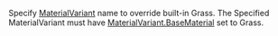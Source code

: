 Specify [MaterialVariant](https://create.roblox.com/docs/reference/engine/classes/MaterialVariant) name to override built-in Grass.
The Specified MaterialVariant must have [MaterialVariant.BaseMaterial](https://create.roblox.com/docs/reference/engine/classes/MaterialVariant#BaseMaterial) set
to Grass.
